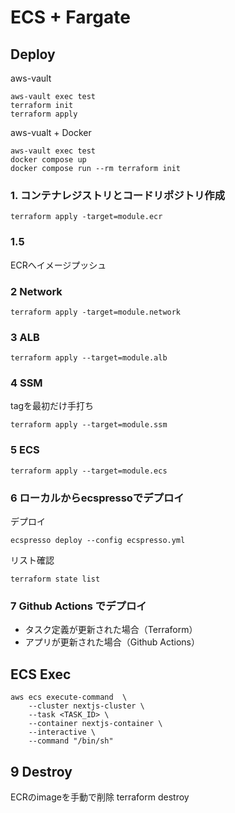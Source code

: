 # ECS + Fargate

## Deploy
aws-vault
```
aws-vault exec test
terraform init
terraform apply
```
aws-vualt + Docker
```
aws-vault exec test
docker compose up
docker compose run --rm terraform init
```

### 1. コンテナレジストリとコードリポジトリ作成
```
terraform apply -target=module.ecr
```

### 1.5
ECRへイメージプッシュ

### 2 Network
```
terraform apply -target=module.network
```

### 3 ALB
```
terraform apply --target=module.alb
```

### 4 SSM
tagを最初だけ手打ち
```
terraform apply --target=module.ssm
```

### 5 ECS
```
terraform apply --target=module.ecs
```

### 6 ローカルからecspressoでデプロイ
デプロイ
```
ecspresso deploy --config ecspresso.yml
```
リスト確認
```
terraform state list
```

### 7 Github Actions でデプロイ
- タスク定義が更新された場合（Terraform）
- アプリが更新された場合（Github Actions）

## ECS Exec
```
aws ecs execute-command  \
    --cluster nextjs-cluster \
    --task <TASK_ID> \
    --container nextjs-container \
    --interactive \
    --command "/bin/sh"
```


## 9 Destroy
ECRのimageを手動で削除
terraform destroy


